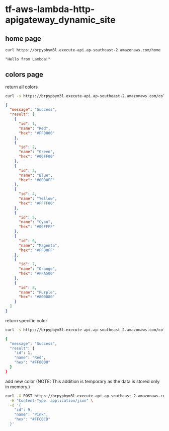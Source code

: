 # tf-aws-lambda-http-apigateway_dynamic_site

## home page

```bash
curl https://brpypbym3l.execute-api.ap-southeast-2.amazonaws.com/home
```

```text
"Hello from Lambda!"
```

## colors page

return all colors

```bash
curl -s https://brpypbym3l.execute-api.ap-southeast-2.amazonaws.com/colors | jq
```

```json
{
  "message": "Success",
  "result": [
    {
      "id": 1,
      "name": "Red",
      "hex": "#FF0000"
    },
    {
      "id": 2,
      "name": "Green",
      "hex": "#00FF00"
    },
    {
      "id": 3,
      "name": "Blue",
      "hex": "#0000FF"
    },
    {
      "id": 4,
      "name": "Yellow",
      "hex": "#FFFF00"
    },
    {
      "id": 5,
      "name": "Cyan",
      "hex": "#00FFFF"
    },
    {
      "id": 6,
      "name": "Magenta",
      "hex": "#FF00FF"
    },
    {
      "id": 7,
      "name": "Orange",
      "hex": "#FFA500"
    },
    {
      "id": 8,
      "name": "Purple",
      "hex": "#800080"
    }
  ]
}
```

return specific color

```bash
curl -s https://brpypbym3l.execute-api.ap-southeast-2.amazonaws.com/colors/1 | jq
```

```bash
{
  "message": "Success",
  "result": {
    "id": 1,
    "name": "Red",
    "hex": "#FF0000"
  }
}
```

add new color (NOTE: This addition is temporary as the data is stored only in memory.)

```bash
curl -X POST https://brpypbym3l.execute-api.ap-southeast-2.amazonaws.com/colors \
  -H "Content-Type: application/json" \
  -d '{
    "id": 9,
    "name": "Pink",
    "hex": "#FFC0CB"
  }'
```
